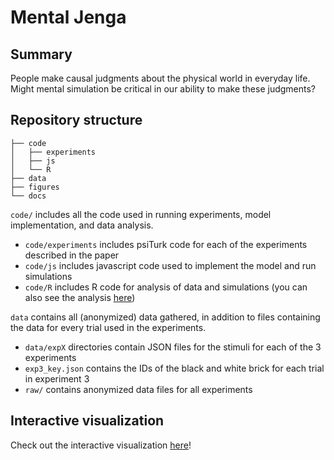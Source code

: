 # Mental Jenga

## Summary

People make causal judgments about the physical world in everyday life. Might mental simulation be critical in our ability to make these judgments?

## Repository structure

```
├── code
│   ├── experiments
│   ├── js
│   └── R
├── data
├── figures
└── docs
```

`code/` includes all the code used in running experiments, model implementation, and data analysis.

* `code/experiments` includes psiTurk code for each of the experiments described in the paper
* `code/js` includes javascript code used to implement the model and run simulations
* `code/R` includes R code for analysis of data and simulations (you can also see the analysis [here](https://cicl-stanford.github.io/mental_jenga/analysis/))

`data` contains all (anonymized) data gathered, in addition to files containing the data for every trial used in the experiments.

* `data/expX` directories contain JSON files for the stimuli for each of the 3 experiments
* `exp3_key.json` contains the IDs of the black and white brick for each trial in experiment 3
* `raw/` contains anonymized data files for all experiments

## Interactive visualization

Check out the interactive visualization [here](https://cicl-stanford.github.io/mental_jenga/interface/)!